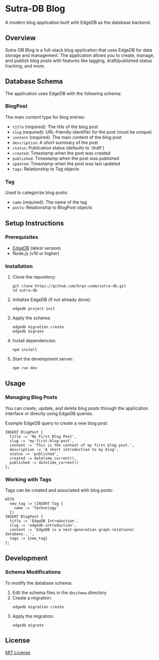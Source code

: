 # Sutra-DB Blog

A modern blog application built with EdgeDB as the database backend.

## Overview

Sutra-DB Blog is a full-stack blog application that uses EdgeDB for data storage and management. The application allows you to create, manage, and publish blog posts with features like tagging, draft/published status tracking, and more.

## Database Schema

The application uses EdgeDB with the following schema:

### BlogPost

The main content type for blog entries:

- `title` (required): The title of the blog post
- `slug` (required): URL-friendly identifier for the post (must be unique)
- `content` (required): The main content of the blog post
- `description`: A short summary of the post
- `status`: Publication status (defaults to 'draft')
- `created`: Timestamp when the post was created
- `published`: Timestamp when the post was published
- `updated`: Timestamp when the post was last updated
- `tags`: Relationship to Tag objects

### Tag

Used to categorize blog posts:

- `name` (required): The name of the tag
- `posts`: Relationship to BlogPost objects

## Setup Instructions

### Prerequisites

- [EdgeDB](https://www.geldata.com) (latest version)
- Node.js (v16 or higher)

### Installation

1. Clone the repository:

   ```
   git clone https://github.com/brgv-code/sutra-db.git
   cd sutra-db
   ```

2. Initialize EdgeDB (if not already done):

   ```
   edgedb project init
   ```

3. Apply the schema:

   ```
   edgedb migration create
   edgedb migrate
   ```

4. Install dependencies:

   ```
   npm install
   ```

5. Start the development server:
   ```
   npm run dev
   ```

## Usage

### Managing Blog Posts

You can create, update, and delete blog posts through the application interface or directly using EdgeDB queries.

Example EdgeDB query to create a new blog post:

```edgeql
INSERT BlogPost {
  title := 'My First Blog Post',
  slug := 'my-first-blog-post',
  content := 'This is the content of my first blog post.',
  description := 'A short introduction to my blog',
  status := 'published',
  created := datetime_current(),
  published := datetime_current()
};
```

### Working with Tags

Tags can be created and associated with blog posts:

```edgeql
WITH
  new_tag := (INSERT Tag {
    name := 'Technology'
  })
INSERT BlogPost {
  title := 'EdgeDB Introduction',
  slug := 'edgedb-introduction',
  content := 'EdgeDB is a next-generation graph-relational database...',
  tags := {new_tag}
};
```

## Development

### Schema Modifications

To modify the database schema:

1. Edit the schema files in the `dbschema` directory
2. Create a migration:
   ```
   edgedb migration create
   ```
3. Apply the migration:
   ```
   edgedb migrate
   ```

## License

[MIT License](LICENSE)
